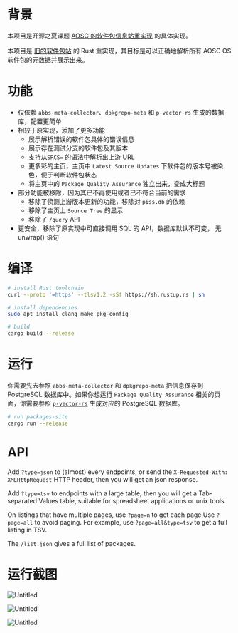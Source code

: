 # 背景

本项目是开源之夏课题 [AOSC 的软件包信息站重实现](https://summer-ospp.ac.cn/#/org/prodetail/22f3e0080) 的具体实现。

本项目是 [旧的软件包站](https://github.com/AOSC-Dev/packages-site) 的 Rust 重实现，其目标是可以正确地解析所有 AOSC OS 软件包的元数据并展示出来。

# 功能

- 仅依赖 `abbs-meta-collector`、`dpkgrepo-meta` 和 `p-vector-rs` 生成的数据库，配置更简单
- 相较于原实现，添加了更多功能
    - 展示解析错误的软件包具体的错误信息
    - 展示存在测试分支的软件包及其版本
    - 支持从`SRCS=` 的语法中解析出上游 URL
    - 更多彩的主页，主页中 `Latest Source Updates` 下软件包的版本号被染色，便于判断软件包状态
    - 将主页中的 `Package Quality Assurance` 独立出来，变成大标题
- 部分功能被移除，因为其已不再使用或者已不符合当前的需求
    - 移除了侦测上游版本更新的功能，移除对 `piss.db` 的依赖
    - 移除了主页上 `Source Tree` 的显示
    - 移除了 `/query` API
- 更安全，移除了原实现中可直接调用 SQL 的 API，数据库默认不可变， 无 unwrap() 语句

# 编译

```bash
# install Rust toolchain
curl --proto '=https' --tlsv1.2 -sSf https://sh.rustup.rs | sh

# install dependencies
sudo apt install clang make pkg-config

# build
cargo build --release
```

# 运行

你需要先去参照 `abbs-meta-collector` 和 `dpkgrepo-meta` 把信息保存到 PostgreSQL 数据库中。如果你想运行 `Package Quality Assurance` 相关的页面，你需要参照 [`p-vector-rs`](http://github.com/AOSC-Dev/p-vector-rs) 生成对应的 PostgreSQL 数据库。

```bash
# run packages-site
cargo run --release
```

# API

Add `?type=json` to (almost) every endpoints, or send the `X-Requested-With: XMLHttpRequest` HTTP header, then you will get an json response.

Add `?type=tsv` to endpoints with a large table, then you will get a Tab-separated Values table, suitable for spreadsheet applications or unix tools.

On listings that have multiple pages, use `?page=n` to get each page.Use `?page=all` to avoid paging. For example, use `?page=all&type=tsv` to get a full listing in TSV.

The `/list.json` gives a full list of packages.

# 运行截图

![Untitled](images/Untitled.png)

![Untitled](images/Untitled%201.png)

![Untitled](images/Untitled%202.png)
